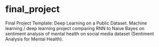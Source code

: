 # final_project
Final Project Template: Deep Learning on a Public Dataset. Machine learning / deep learning project comparing RNN to Naive Bayes on sentiment analysis of mental health on social media dataset (Sentiment Analysis for Mental Health).
